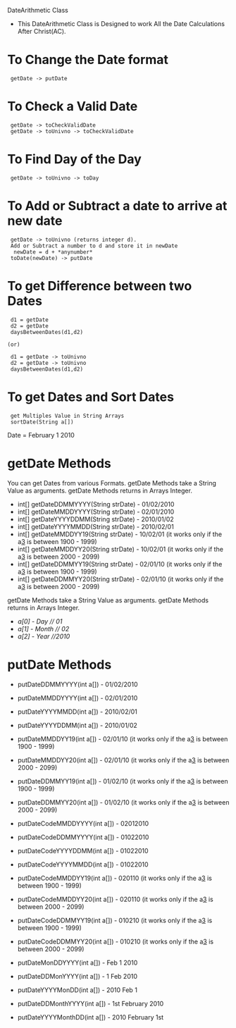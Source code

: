 DateArithmetic Class

* This DateArithmetic Class is Designed to work All the Date Calculations After Christ(AC).

# To Change the Date format

     getDate -> putDate

# To Check a Valid Date

     getDate -> toCheckValidDate
     getDate -> toUnivno -> toCheckValidDate

# To Find Day of the Day

     getDate -> toUnivno -> toDay

# To Add or Subtract a date to arrive at new date

     getDate -> toUnivno (returns integer d).
     Add or Subtract a number to d and store it in newDate
      newDate = d + *anynumber*
     toDate(newDate) -> putDate

# To get Difference between two Dates

     d1 = getDate
     d2 = getDate
     daysBetweenDates(d1,d2)

    (or)

     d1 = getDate -> toUnivno
     d2 = getDate -> toUnivno
     daysBetweenDates(d1,d2)

# To get Dates and Sort Dates

     get Multiples Value in String Arrays
     sortDate(String a[])

Date = February 1 2010

# getDate Methods
  You can get Dates from various Formats. getDate Methods take a String Value as arguments. getDate Methods returns in Arrays Integer.


  * int[] getDateDDMMYYYY(String strDate) - 01/02/2010
  * int[] getDateMMDDYYYY(String strDate) - 02/01/2010  
  * int[] getDateYYYYDDMM(String strDate) - 2010/01/02
  * int[] getDateYYYYMMDD(String strDate) - 2010/02/01
  * int[] getDateMMDDYY19(String strDate) - 10/02/01 (it works only if the a[3](year) is between 1900 - 1999)
  * int[] getDateMMDDYY20(String strDate) - 10/02/01 (it works only if the a[3](year) is between 2000 - 2099)
  * int[] getDateDDMMYY19(String strDate) - 02/01/10 (it works only if the a[3](year) is between 1900 - 1999)
  * int[] getDateDDMMYY20(String strDate) - 02/01/10 (it works only if the a[3](year) is between 2000 - 2099)

   getDate Methods take a String Value as arguments. getDate Methods returns in Arrays Integer.
   * *a[0] - Day   // 01*
   * *a[1] - Month // 02*
   * *a[2] - Year  //2010*

# putDate Methods

  * putDateDDMMYYYY(int a[]) - 01/02/2010
  * putDateMMDDYYYY(int a[]) - 02/01/2010
  * putDateYYYYMMDD(int a[]) - 2010/02/01
  * putDateYYYYDDMM(int a[]) - 2010/01/02
  * putDateMMDDYY19(int a[]) - 02/01/10 (it works only if the a[3](year) is between 1900 - 1999)
  * putDateMMDDYY20(int a[]) - 02/01/10 (it works only if the a[3](year) is between 2000 - 2099)
  * putDateDDMMYY19(int a[]) - 01/02/10 (it works only if the a[3](year) is between 1900 - 1999)
  * putDateDDMMYY20(int a[]) - 01/02/10 (it works only if the a[3](year) is between 2000 - 2099)

  * putDateCodeMMDDYYYY(int a[]) - 02012010
  * putDateCodeDDMMYYYY(int a[]) - 01022010
  * putDateCodeYYYYDDMM(int a[]) - 01022010
  * putDateCodeYYYYMMDD(int a[]) - 01022010
  * putDateCodeMMDDYY19(int a[]) - 020110 (it works only if the a[3](year) is between 1900 - 1999)
  * putDateCodeMMDDYY20(int a[]) - 020110 (it works only if the a[3](year) is between 2000 - 2099)
  * putDateCodeDDMMYY19(int a[]) - 010210 (it works only if the a[3](year) is between 1900 - 1999)
  * putDateCodeDDMMYY20(int a[]) - 010210 (it works only if the a[3](year) is between 2000 - 2099)

  * putDateMonDDYYYY(int a[]) - Feb 1 2010
  * putDateDDMonYYYY(int a[]) - 1 Feb 2010
  * putDateYYYYMonDD(int a[]) - 2010 Feb 1
  * putDateDDMonthYYYY(int a[]) - 1st February 2010
  * putDateYYYYMonthDD(int a[]) - 2010 February 1st

